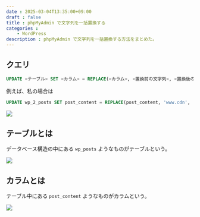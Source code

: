 ```yaml
---
date : 2025-03-04T13:35:00+09:00
draft : false
title : phpMyAdmin で文字列を一括置換する
categories : 
    - WordPress
description : phpMyAdmin で文字列を一括置換する方法をまとめた。
---
```


## クエリ
```sql
UPDATE <テーブル> SET <カラム> = REPLACE(<カラム>, <置換前の文字列>, <置換後の文字列>);
```

例えば、私の場合は

```sql
UPDATE wp_2_posts SET post_content = REPLACE(post_content, 'www.cdn', 'cdn');
```
![](https://image.icysamon.jp/blog/2025/03/phpmyadmin-01.webp)

## テーブルとは
データベース構造の中にある `wp_posts` ようなものがテーブルという。

![](https://image.icysamon.jp/blog/2025/03/phpmyadmin-02.webp)

## カラムとは
テーブル中にある `post_content` ようなものがカラムという。

![](https://image.icysamon.jp/blog/2025/03/phpmyadmin-03.webp)